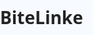 # BiteLinke
<!DOCTYPE html>
<html lang="de">
<head>
  <meta charset="UTF-8">
  <title>BiteLink – Die erste Rezepte-Website online!</title>
  <meta name="viewport" content="width=device-width, initial-scale=1.0">
  <style>
    :root {
      --primary: #0076ff;
      --primary-dark: #0057b8;
      --bg: #f7faff;
      --card: #fff;
      --shadow: 0 2px 18px #0001;
      --radius: 20px;
      --border: #e3e6ea;
      --danger: #d7263d;
      --success: #4bb543;
    }
    html, body {
      background: var(--bg);
      color: #232323;
      font-family: system-ui, Arial, sans-serif;
      margin: 0;
      padding: 0;
      min-height: 100vh;
      height: 100%;
    }
    #app-container {
      min-height: 100vh;
      display: flex;
      flex-direction: column;
      height: 100dvh;
      max-width: 540px;
      margin: 0 auto;
      background: var(--bg);
    }
    .main-content {
      flex: 1;
      overflow-y: auto;
      padding-bottom: 84px;
    }
    .header {
      background: var(--card);
      padding: 18px 17px 10px 17px;
      display: flex;
      align-items: center;
      position: sticky;
      top: 0; left: 0; right: 0;
      z-index: 99;
      box-shadow: 0 2px 14px #0002;
    }
    .header .logo {
      font-size: 1.35em;
      font-weight: 700;
      flex: 1;
      letter-spacing: -1.5px;
      user-select: none;
      color: var(--primary-dark);
    }
    .header .logout-btn {
      background: none;
      border: none;
      color: var(--primary);
      font-size: 1em;
      font-weight: 600;
      cursor: pointer;
      padding: 8px 13px;
      border-radius: 9px;
      transition: background .15s;
    }
    .header .logout-btn:hover {
      background: #e7f4ff;
    }
    .admin-badge {
      margin-left: 9px;
      padding: 2.5px 9px;
      font-size: .82em;
      background: #e7f4ff;
      color: var(--primary-dark);
      border-radius: 9px;
      font-weight: 700;
      letter-spacing: .5px;
    }
    /* TABBAR */
    .tab-bar {
      position: fixed;
      left: 0; right: 0; bottom: 0;
      background: var(--card);
      border-top: 1.5px solid var(--border);
      box-shadow: 0 -2px 14px #0001;
      display: flex;
      justify-content: space-around;
      align-items: center;
      height: 65px;
      z-index: 100;
      max-width: 540px;
      margin: 0 auto;
      width: 100vw;
    }
    .tab-bar button {
      flex: 1;
      display: flex;
      flex-direction: column;
      align-items: center;
      justify-content: center;
      padding: 0;
      border: none;
      background: none;
      color: #888;
      font-size: 1em;
      font-weight: 500;
      cursor: pointer;
      border-radius: 0;
      transition: color .15s;
      height: 100%;
    }
    .tab-bar button.active,
    .tab-bar button:active {
      color: var(--primary-dark);
    }
    .tab-bar .tab-icon {
      font-size: 1.37em;
      display: block;
      margin-bottom: 2px;
    }
    /* SECTION & CARD */
    .section {
      background: var(--card);
      border-radius: var(--radius);
      box-shadow: var(--shadow);
      margin: 23px 12px 23px 12px;
      padding: 18px 19px 11px 18px;
      display: flex;
      flex-direction: column;
    }
    .section-title {
      font-size: 1.17em;
      font-weight: 700;
      margin-bottom: 8px;
      color: var(--primary-dark);
    }
    /* KARTENLISTE */
    .recipes-list {
      display: grid;
      grid-template-columns: 1fr;
      gap: 15px;
    }
    @media(min-width: 450px) {
      .recipes-list { grid-template-columns: 1fr 1fr; }
    }
    .recipe-card {
      background: #f4f9ff;
      border-radius: 14px;
      box-shadow: 0 1px 5px #0001;
      padding: 12px 13px 11px 13px;
      cursor: pointer;
      border: 1.5px solid transparent;
      transition: border-color .17s;
      display: flex;
      flex-direction: column;
      position: relative;
      min-height: 112px;
    }
    .recipe-card:hover { border-color: #0076ff; }
    .recipe-img-thumb {
      width: 100%;
      max-height: 80px;
      object-fit: cover;
      border-radius: 8px;
      margin-bottom: 7px;
      display: block;
    }
    .recipe-title {
      font-weight: 700;
      font-size: 1.11em;
      margin-bottom: 2px;
      color: #212529;
    }
    .recipe-meta {
      font-size: .98em;
      color: #888;
    }
    .rc-actions {
      margin-top: 6px;
      display: flex;
      align-items: center;
      gap: 9px;
    }
    .like-btn, .sub-btn {
      background: none;
      border: none;
      color: #0076ff;
      font-size: 1.16em;
      cursor: pointer;
      margin-right: 4px;
      transition: color .15s;
      vertical-align: middle;
      padding: 0 3px;
    }
    .like-btn.liked { color: #d7263d; }
    .sub-btn.subscribed { color: #4bb543; }
    /* OVERLAY/DETAIL */
    .overlay-bg {
      position: fixed;
      left: 0; top: 0; right: 0; bottom: 0;
      background: rgba(0,0,0,0.13);
      z-index: 9999;
      display: flex;
      align-items: center;
      justify-content: center;
      animation: fadeIn .18s;
    }
    .overlay-card {
      background: var(--card);
      border-radius: var(--radius);
      box-shadow: 0 4px 32px #0002;
      min-width: 320px;
      max-width: 97vw;
      max-height: 97vh;
      overflow: auto;
      padding: 20px 13px 11px 16px;
      position: relative;
      display: flex;
      flex-direction: column;
      gap: 7px;
    }
    .close-btn {
      background: none;
      border: none;
      color: #999;
      font-size: 1.32em;
      font-weight: 700;
      position: absolute;
      top: 10px; right: 15px;
      cursor: pointer;
    }
    .overlay-card h3 { margin: 0 0 7px 0; }
    .overlay-content { font-size: 1.03em; color: #212529; }
    .divider { border: none; border-top: 1.5px solid #eee; margin: 13px 0 9px 0; }
    /* Suche */
    .search-bar {
      display: flex;
      align-items: center;
      margin-bottom: 18px;
      gap: 7px;
      background: #f4f9ff;
      border-radius: 13px;
      padding: 8px 13px;
    }
    .search-bar input {
      flex: 1;
      border: none;
      background: transparent;
      font-size: 1.12em;
      outline: none;
      padding: 7px 0;
    }
    .search-bar .clear-btn {
      background: none;
      border: none;
      color: #aaa;
      font-size: 1.18em;
      cursor: pointer;
    }
    .search-results {
      background: #fff;
      border-radius: 12px;
      box-shadow: 0 2px 12px #0001;
      margin-bottom: 18px;
      padding: 7px 0;
      max-height: 44vh;
      overflow-y: auto;
    }
    .search-result {
      padding: 11px 16px;
      cursor: pointer;
      border-bottom: 1px solid #f3f4f6;
      display: flex;
      align-items: center;
      gap: 10px;
      font-size: 1.09em;
    }
    .search-result:last-child { border-bottom: none; }
    .search-result-type {
      font-size: .93em;
      color: var(--primary);
      font-weight: 700;
    }
    /* Tipp */
    .tip-card {
      background: #e7f4ff;
      border-radius: 13px;
      padding: 13px 12px 12px 12px;
      color: #0057b8;
      font-size: 1.08em;
      margin-bottom: 2px;
      box-shadow: 0 1px 6px #0001;
    }
    .tip-card .tip-meta {
      font-size: .93em;
      color: #0057b8;
      margin-top: 5px;
    }
    /* Profil & Admin */
    .profile-header {
      display: flex; align-items: center; gap:19px;
    }
    .profile-img {
      width: 80px; height: 80px; border-radius: 50%; border:2px solid #e3e6ea;
      object-fit: cover;
    }
    .profile-username {
      font-size:1.38em;font-weight:800;letter-spacing:-.5px;color:var(--primary-dark);
    }
    .profile-stat {
      color: var(--primary);margin-top:4px;
    }
    .profile-actions {
      margin-top: 7px; display: flex; gap:11px; align-items:center;
    }
    .admin-panel {
      background: var(--card);
      border-radius: var(--radius);
      box-shadow: var(--shadow);
      padding: 18px 10px 14px 10px;
      margin: 17px 7px 22px 7px;
    }
    /* MODAL */
    .fullscreen-modal-bg {
      position: fixed;
      left:0; top:0; right:0; bottom:0;
      background: #f7faff;
      z-index: 10000;
      display: flex;
      justify-content: center;
      align-items: center;
      min-height: 100dvh;
      width: 100vw;
      transition: opacity .18s;
    }
    .fullscreen-modal {
      width: 100vw; height: 100dvh;
      max-width: 540px;
      margin: 0 auto;
      background: var(--card);
      border-radius: 0;
      box-shadow: var(--shadow);
      display: flex;
      flex-direction: column;
      justify-content: center;
      align-items: stretch;
      padding: 0;
      position: relative;
      animation: fadeIn .17s;
    }
    .fullscreen-modal .modal-content {
      padding: 36px 22px 24px 22px;
      flex: 1; 
      display: flex;
      flex-direction: column;
      justify-content: center;
    }
    .fullscreen-modal .close-btn {
      background: none;
      border: none;
      color: #aaa;
      font-size: 1.54em;
      font-weight: 800;
      position: absolute;
      top: 18px; right: 19px;
      cursor: pointer;
      z-index: 11;
    }
    .fullscreen-modal h2 {
      font-size: 2.1em;
      margin-bottom: 7px;
      text-align: center;
      font-weight: 800;
      color: var(--primary-dark);
      letter-spacing: -1px;
    }
    .fullscreen-modal .subtitle {
      text-align: center;
      color: #888;
      margin-bottom: 26px;
      font-size: 1em;
    }
    .btn {
      background: var(--primary);
      color: #fff;
      border: none;
      padding: 13px 0;
      border-radius: 12px;
      font-size: 1.19em;
      font-weight: 700;
      cursor: pointer;
      margin-top: 11px;
      transition: background .2s;
      box-shadow: 0 0.5px 2px #0002;
      letter-spacing: -.5px;
    }
    .btn:disabled {
      background: #a9cfff;
      cursor: not-allowed;
    }
    .btn.secondary {
      background: #f7faff;
      color: var(--primary);
      border: 1.2px solid var(--primary);
      margin: 0;
    }
    .error {
      color: var(--danger);
      font-size: 1em;
      margin: 0 0 7px 0;
      text-align: center;
      font-weight: 500;
    }
    @media (max-width: 600px) {
      #app-container { max-width: 100vw; }
      .section, .admin-panel { margin: 13px 2vw 13px 2vw; padding: 12px 2vw 10px 2vw; }
      .fullscreen-modal { max-width: 100vw; }
      .tab-bar { max-width: 100vw; }
    }
  </style>
</head>
<body>
  <div id="app-container"></div>
  <script>
    // --- DB & State
    const DB_KEY = "bitelink_app_launch_v11";
    const DB_VERSION = 13;
    function getDB() {
      let db = JSON.parse(localStorage.getItem(DB_KEY) || "null");
      if (!db || db.version !== DB_VERSION) {
        db = getDefaultDB();
        saveDB(db);
      }
      return db;
    }
    function saveDB(db) {
      localStorage.setItem(DB_KEY, JSON.stringify(db));
    }
    function getDefaultDB() {
      return {
        version: DB_VERSION,
        users: [
          { username: "FLAP", password: "1234", admin: true, blocked: false, agreed: true, created: Date.now()-4000000, lastActive: Date.now(), likes: [], subscriptions: [], subscribers: [], photo:"" },
          { username: "kochfee", password: "salat", admin: false, blocked: false, agreed: true, created: Date.now()-86400000, lastActive: Date.now()-30000, likes: [], subscriptions: [], subscribers: [], photo:"" }
        ],
        recipes: [
          {
            id: 1,
            title: "Spaghetti Carbonara",
            author: "FLAP",
            created: Date.now()-1800000,
            ingredients: ["200g Spaghetti", "2 Eier", "50g Parmesan", "80g Speck", "Salz", "Pfeffer"],
            steps: ["Spaghetti kochen.", "Speck anbraten.", "Eier und Parmesan verrühren.", "Spaghetti abgießen, mit Speck und Ei-Parmesan-Mix mischen."],
            remixes: [],
            likes: ["kochfee"],
            image: ""
          },
          {
            id: 2,
            title: "Avocado Toast Deluxe",
            author: "FLAP",
            created: Date.now()-3600000,
            ingredients: ["2 Scheiben Brot", "1 Avocado", "Chili-Flocken", "Zitrone", "Salz", "Pfeffer"],
            steps: ["Brot toasten.", "Avocado zerdrücken, würzen.", "Auf das Brot geben, mit Chili toppen."],
            remixes: [],
            likes: [],
            image: ""
          },
          {
            id: 3,
            title: "Schneller Bananen-Smoothie",
            author: "FLAP",
            created: Date.now()-7200000,
            ingredients: ["2 Bananen", "200ml Milch", "1 TL Honig"],
            steps: ["Alles in Mixer geben.", "Fein pürieren.", "Sofort genießen."],
            remixes: [],
            likes: [],
            image: ""
          }
        ],
        tips: [
          { id: 1, text: "Verwende frische Kräuter für mehr Geschmack.", author: "kochfee" },
          { id: 2, text: "Vor dem Kochen immer alles vorbereiten!", author: "tastymax" },
          { id: 3, text: "Mit Liebe würzen.", author: "FLAP" },
          { id: 4, text: "Resteverwertung reduziert Lebensmittelverschwendung.", author: "saver" },
          { id: 5, text: "Nudeln nach dem Kochen mit etwas Öl mischen, damit sie nicht kleben.", author: "pastaqueen" }
        ],
        categories: ["Vegan", "Schnell", "Low Carb", "Backen"],
        challenge: {
          title: "Das beste Blitzgericht mit 3 Zutaten!",
          daysLeft: 3,
          entries: []
        }
      };
    }
    let state = {
      loggedIn: false,
      user: null,
      tab: "home", // home, search, machen, profile, admin
      search: "",
      showLogin: false,
      showRegister: false,
      showCreate: false,
      tipOrRecipe: null, // "tip" oder "recipe"
      overlay: null // {type, data}
    };

    // --- Render Main
    function render() {
      const db = getDB();
      const root = document.getElementById("app-container");
      if(state.showLogin) { root.innerHTML = loginModalHTML(); loginModalEvents(db); return; }
      if(state.showRegister) { root.innerHTML = registerModalHTML(); registerModalEvents(db); return; }
      if(state.showCreate) { root.innerHTML = createModalHTML(); createModalEvents(db); return; }
      root.innerHTML = `
        <div class="header">
          <span class="logo">BiteLink</span>
          ${state.loggedIn && state.user.admin ? `<span class="admin-badge">ADMIN</span>` : ""}
          ${state.loggedIn ? `<button class="logout-btn" id="logout-btn">Logout</button>` : ""}
        </div>
        <div class="main-content">
          ${bannerHTML()}
          ${state.tab==="home"?homeHTML(db):""}
          ${state.tab==="search"?searchHTML(db):""}
          ${state.tab==="machen"?machenHTML(db):""}
          ${state.tab==="profile"?profileHTML(db, state.user ? state.user.username : null):""}
          ${state.tab==="admin" && state.loggedIn && state.user && state.user.admin ? adminHTML(db) : ""}
        </div>
        ${tabBarHTML()}
        ${state.overlay?overlayHTML(db):""}
      `;
      // Events
      if(state.loggedIn) {
        $("#logout-btn").onclick = () => { state.loggedIn=false; state.user=null; render(); };
      }
      $all(".tab-bar button").forEach(btn =>
        btn.onclick = () => { state.tab = btn.dataset.tab; state.overlay=null; render(); }
      );
      $("#open-login-btn") && ($("#open-login-btn").onclick = ()=>{state.showLogin=true; render();});
      $("#open-register-btn") && ($("#open-register-btn").onclick = ()=>{state.showRegister=true; render();});
      $all(".create-btn").forEach(btn =>
        btn.onclick = ()=>{state.tipOrRecipe=btn.dataset.type; state.showCreate=true; render();}
      );
      // Rezept-Details
      $all(".recipe-card").forEach(card =>
        card.onclick = e => {
          if(e.target.classList.contains("like-btn") || e.target.classList.contains("sub-btn")) return;
          state.overlay = {type: "rezept", id: card.dataset.id}; render();
        }
      );
      // Like & Abo in Listen
      $all(".like-btn").forEach(btn => {
        btn.onclick = e => {
          e.stopPropagation();
          if(!state.loggedIn) { state.showLogin = true; render(); return; }
          toggleLike(btn.dataset.id);
        }
      });
      $all(".sub-btn").forEach(btn => {
        btn.onclick = e => {
          e.stopPropagation();
          if(!state.loggedIn) { state.showLogin = true; render(); return; }
          toggleAbo(btn.dataset.user);
        }
      });
      // Suche
      const inSearch = $("#search-input");
      if(inSearch) {
        inSearch.oninput = e => { state.search = e.target.value; render(); };
        inSearch.focus();
        $("#search-clear") && ($("#search-clear").onclick = () => { state.search=""; render(); });
      }
      $all(".search-result").forEach(el => {
        el.onclick = () => {
          const typ = el.dataset.type, id = el.dataset.id;
          if(!typ || !id) return;
          if(!state.loggedIn) { state.showLogin = true; render(); return; }
          if(typ==="rezept") state.overlay = {type:"rezept", id};
          if(typ==="user") state.overlay = {type:"profil", username:id};
          if(typ==="tipp") state.overlay = {type:"tipp", id};
          render();
        };
      });
      // Overlay close
      if(state.overlay) {
        $(".overlay-bg .close-btn").onclick = ()=>{state.overlay=null; render();}
      }
    }

    // --- Overlay
    function overlayHTML(db) {
      const o = state.overlay;
      if(!o) return "";
      let html = "";
      if(o.type==="rezept") {
        const r = db.recipes.find(rr=>rr.id==o.id);
        if(!r) return "";
        const user = db.users.find(u=>u.username===r.author);
        html = `
          <h3>${r.title}</h3>
          <div class="overlay-content">
            <b>Autor:</b> <span class="profile-link">${r.author}</span> <br>
            <b>Erstellt:</b> ${formatDate(r.created)}<br>
            ${r.image?`<img src="${r.image}" alt="Bild" style="width:100%;max-height:170px;object-fit:cover;border-radius:10px;margin:7px 0;">`:""}
            <hr class="divider"/>
            <b>Zutaten:</b>
            <ul>${r.ingredients.map(i=>`<li>${i}</li>`).join('')}</ul>
            <b>Zubereitung:</b>
            <ol>${r.steps.map(s=>`<li>${s}</li>`).join('')}</ol>
            <div class="rc-actions" style="margin-top:11px;">
              <button class="like-btn${r.likes&&state.user&&r.likes.includes(state.user.username)?" liked":""}" data-id="${r.id}" title="Like">&#10084;</button>
              <span style="font-size:.98em;">${r.likes?r.likes.length:0} Likes</span>
              ${user && state.user && state.user.username!==user.username ? `
                <button class="sub-btn${state.user.subscriptions&&state.user.subscriptions.includes(user.username)?" subscribed":""}" data-user="${user.username}">
                  ${state.user.subscriptions&&state.user.subscriptions.includes(user.username)?"Abonniert":"Abonnieren"}
                </button>
              `: ""}
            </div>
          </div>
        `;
      }
      if(o.type==="profil") {
        const user = db.users.find(u=>u.username===o.username);
        if(!user) return "";
        const recipes = db.recipes.filter(r=>r.author===user.username);
        html = `
          <div class="profile-header">
            <img class="profile-img" src="${user.photo||'https://api.dicebear.com/8.x/initials/svg?seed='+encodeURIComponent(user.username)}" alt="Profilbild"/>
            <div>
              <span class="profile-username">${user.username}</span>
              <div class="profile-stat">${recipes.length} Rezepte</div>
              <div class="profile-stat">${user.subscribers.length} Abonnenten • ${user.subscriptions.length} Abos</div>
              ${state.user && state.user.username!==user.username?`
                <div class="profile-actions">
                  <button class="sub-btn${state.user.subscriptions.includes(user.username)?" subscribed":""}" data-user="${user.username}">
                    ${state.user.subscriptions.includes(user.username)?"Abonniert":"Abonnieren"}
                  </button>
                </div>
              `:""}
            </div>
          </div>
          <div style="margin-top:17px;">
            <b>Rezepte von ${user.username}:</b>
            <div class="recipes-list">
              ${recipes.map(r=>recipeCardHTML(r)).join("")||"<div>Noch keine Rezepte.</div>"}
            </div>
          </div>
        `;
      }
      if(o.type==="tipp") {
        const t = getDB().tips.find(tt=>tt.id==o.id);
        html = `<div class="tip-card" style="font-size:1.21em;margin-bottom:0;">${t.text}<div class="tip-meta">– ${t.author}</div></div>`;
      }
      return `<div class="overlay-bg"><div class="overlay-card">${html}<button class="close-btn" aria-label="Schließen" title="Schließen">&times;</button></div></div>`;
    }

    // --- Like/Abo
    function toggleLike(rid) {
      const db = getDB();
      const r = db.recipes.find(rr => rr.id==rid);
      if(!r) return;
      r.likes = r.likes||[];
      const idx = r.likes.indexOf(state.user.username);
      if(idx>-1) r.likes.splice(idx,1); else r.likes.push(state.user.username);
      saveDB(db);
      render();
    }
    function toggleAbo(username) {
      if(!state.user || state.user.username===username) return;
      const db = getDB();
      const u = db.users.find(u=>u.username===username);
      const me = db.users.find(u=>u.username===state.user.username);
      if(!u||!me) return;
      const idx = me.subscriptions.indexOf(username);
      const idx2 = u.subscribers.indexOf(me.username);
      if(idx>-1) me.subscriptions.splice(idx,1); else me.subscriptions.push(username);
      if(idx2>-1) u.subscribers.splice(idx2,1); else u.subscribers.push(me.username);
      saveDB(db);
      render();
    }

    // --- Banner
    function bannerHTML() {
      return `<div style="margin:19px 0 14px 0;text-align:center;padding:7px 0;">
        <b>BiteLink</b> – Die erste Rezepte-Website, die online geht!<br>
        <span style="color:var(--primary);font-size:.99em;">Willkommen bei der neuen Ära der Essensverbindung.</span>
      </div>`;
    }

    // --- Home
    function homeHTML(db) {
      let feed = db.recipes;
      let aboFeed = [];
      if(state.loggedIn && state.user.subscriptions.length>0) {
        aboFeed = db.recipes.filter(r=>state.user.subscriptions.includes(r.author));
      }
      return `
        ${aboFeed.length?`
          <div class="section">
            <div class="section-title">Von deinen Abos</div>
            <div class="recipes-list">
              ${aboFeed.map(r=>recipeCardHTML(r)).join("")}
            </div>
          </div>
        `:""}
        <div class="section">
          <div class="section-title">Alle Rezepte</div>
          <div class="recipes-list">
            ${feed.map(r=>recipeCardHTML(r)).join('')||"<div>Keine Rezepte gefunden.</div>"}
          </div>
        </div>
        <div class="section">
          <div class="section-title">Tipps des Tages</div>
          <div class="tip-list">
            ${randomTipsHTML(db.tips, 3)}
          </div>
        </div>
      `;
    }

    // --- Rezept-Karte
    function recipeCardHTML(r) {
      const db = getDB();
      const user = db.users.find(u=>u.username===r.author);
      return `
        <div class="recipe-card" data-id="${r.id}">
          ${r.image?`<img src="${r.image}" class="recipe-img-thumb" alt="Bild">`:""}
          <span class="recipe-title">${r.title||"Rezept"}</span>
          <div class="recipe-meta">von ${r.author||"?"} • ${formatDate(r.created)}</div>
          <div class="rc-actions">
            <button class="like-btn${state.user&&r.likes&&r.likes.includes(state.user.username)?" liked":""}" data-id="${r.id}" title="Like">&#10084;</button>
            <span style="font-size:.98em;">${r.likes?r.likes.length:0}</span>
            ${user && state.user && state.user.username!==user.username ? `
              <button class="sub-btn${state.user.subscriptions&&state.user.subscriptions.includes(user.username)?" subscribed":""}" data-user="${user.username}">
                ${state.user.subscriptions&&state.user.subscriptions.includes(user.username)?"Abonniert":"Abo"}
              </button>
            `:""}
          </div>
        </div>
      `;
    }

    // --- Tipps: 3 zufällig
    function randomTipsHTML(arr, n) {
      if(arr.length<=n) return arr.map(t=>tipCardHTML(t)).join('');
      let copy = arr.slice();
      let tips = [];
      while(tips.length<n && copy.length) {
        let idx = Math.floor(Math.random()*copy.length);
        tips.push(copy.splice(idx,1)[0]);
      }
      return tips.map(t=>tipCardHTML(t)).join('');
    }
    function tipCardHTML(t) {
      return `<div class="tip-card">${t.text}<div class="tip-meta">– ${t.author}</div></div>`;
    }

    // --- Suche
    function searchHTML(db) {
      const s = state.search.trim().toLowerCase();
      const recipeResults = db.recipes.filter(r => r.title.toLowerCase().includes(s) || r.ingredients?.join(" ").toLowerCase().includes(s));
      const userResults = db.users.filter(u => u.username.toLowerCase().includes(s));
      const tipResults = db.tips.filter(t => t.text.toLowerCase().includes(s));
      return `
        <div class="section">
          <div class="section-title">Suche</div>
          <div class="search-bar">
            <input type="text" id="search-input" placeholder="Suche nach Rezept, Nutzer oder Tipp..." value="${state.search||""}" autocomplete="off" />
            ${state.search?'<button class="clear-btn" id="search-clear" title="Reset">×</button>':''}
          </div>
          <div class="search-results">
            ${state.search && !recipeResults.length && !userResults.length && !tipResults.length ?
              "Keine Ergebnisse." : ""}
            ${recipeResults.map(r=>`
              <div class="search-result" data-type="rezept" data-id="${r.id}">
                <span class="search-result-type">Rezept</span> ${r.title}
              </div>
            `).join('')}
            ${userResults.map(u=>`
              <div class="search-result" data-type="user" data-id="${u.username}">
                <span class="search-result-type">User</span> ${u.username}
              </div>
            `).join('')}
            ${tipResults.map(t=>`
              <div class="search-result" data-type="tipp" data-id="${t.id}">
                <span class="search-result-type">Tipp</span> ${t.text}
              </div>
            `).join('')}
          </div>
        </div>
      `;
    }

    // --- Machen (Erstellen/Teilen)
    function machenHTML(db) {
      if(!state.loggedIn) {
        return `<div class="section"><b>Bitte melde dich an, um Rezepte oder Tipps zu erstellen!</b><br>
        <button class="btn" id="open-login-btn" style="margin-top:14px;">Login</button>
        <button class="btn secondary" id="open-register-btn" style="margin-top:7px;">Registrieren</button></div>`;
      }
      return `
        <div class="section">
          <div class="section-title">Was möchtest du machen?</div>
          <button class="btn create-btn" data-type="recipe">Rezept erstellen</button>
          <button class="btn create-btn" data-type="tip">Tipp teilen</button>
        </div>
      `;
    }

    // --- Profil
    function profileHTML(db, username) {
      if(!username) {
        return `<div class="section"><b>Bitte melde dich an, um dein Profil zu sehen!</b><br>
        <button class="btn" id="open-login-btn" style="margin-top:14px;">Login</button>
        <button class="btn secondary" id="open-register-btn" style="margin-top:7px;">Registrieren</button></div>`;
      }
      const user = db.users.find(u=>u.username===username);
      if(!user) return "<div>Nutzer nicht gefunden.</div>";
      const recipes = db.recipes.filter(r=>r.author===username);
      return `
        <div class="section" style="min-height:70vh;">
          <div class="profile-header">
            <img class="profile-img" src="${user.photo||'https://api.dicebear.com/8.x/initials/svg?seed='+encodeURIComponent(user.username)}" alt="Profilbild"/>
            <div>
              <span class="profile-username">${user.username}</span>
              <div class="profile-stat">${recipes.length} Rezepte</div>
              <div class="profile-stat">${user.subscribers.length} Abonnenten • ${user.subscriptions.length} Abos</div>
            </div>
          </div>
          <div style="margin-top:17px;">
            <b>Eigene Rezepte:</b>
            <div class="recipes-list">
              ${recipes.map(r=>recipeCardHTML(r)).join("")||"<div>Noch keine Rezepte.</div>"}
            </div>
          </div>
        </div>
      `;
    }

    // --- Adminbereich
    function adminHTML(db) {
      return `
        <div class="admin-panel">
          <div class="section-title">Admin-Bereich</div>
          <div>
            <b>Alle Nutzer</b>:
            <ul>
              ${db.users.map(u=>
                `<li>${u.username}${u.admin?" (Admin)":" "}${u.blocked?" [gesperrt]":""}</li>`
              ).join("")}
            </ul>
          </div>
          <div>
            <b>Rezepte insgesamt:</b> ${db.recipes.length}
          </div>
          <div>
            <b>Tipps insgesamt:</b> ${db.tips.length}
          </div>
        </div>
      `;
    }

    // --- Login/Registrierung/Create-Modal (Fullpage)
    function loginModalHTML() {
      return `
        <div class="fullscreen-modal-bg">
          <div class="fullscreen-modal">
            <button class="close-btn" id="close-login">&times;</button>
            <div class="modal-content">
              <h2>BiteLink</h2>
              <div class="subtitle">Die beste Essensverbindung. Willkommen!</div>
              <form id="login-form" autocomplete="off">
                <div class="input-group">
                  <label for="username">Benutzername</label>
                  <input type="text" id="username" maxlength="22" required autocomplete="username" autofocus/>
                </div>
                <div class="input-group">
                  <label for="password">Passwort</label>
                  <input type="password" id="password" maxlength="32" required autocomplete="current-password" />
                </div>
                <div class="error" id="login-error"></div>
                <button class="btn" type="submit">Login</button>
                <div style="margin-top:18px;text-align:center;">
                  Noch kein Account? <a href="#" id="to-register">Jetzt registrieren!</a>
                </div>
              </form>
            </div>
          </div>
        </div>
      `;
    }
    function registerModalHTML() {
      return `
        <div class="fullscreen-modal-bg">
          <div class="fullscreen-modal">
            <button class="close-btn" id="close-register">&times;</button>
            <div class="modal-content">
              <h2>BiteLink</h2>
              <div class="subtitle">Registriere dich für die Essensverbindung!</div>
              <form id="register-form" autocomplete="off">
                <div class="input-group">
                  <label for="reg-username">Benutzername</label>
                  <input type="text" id="reg-username" maxlength="22" required />
                </div>
                <div class="input-group">
                  <label for="reg-password">Passwort</label>
                  <input type="password" id="reg-password" maxlength="32" required />
                </div>
                <div class="error" id="reg-error"></div>
                <button class="btn" type="submit">Registrieren</button>
                <div style="margin-top:18px;text-align:center;">
                  Bereits ein Account? <a href="#" id="to-login">Jetzt einloggen!</a>
                </div>
              </form>
            </div>
          </div>
        </div>
      `;
    }
    function createModalHTML() {
      return `
        <div class="fullscreen-modal-bg">
          <div class="fullscreen-modal">
            <button class="close-btn" id="close-create">&times;</button>
            <div class="modal-content">
              <h2>${state.tipOrRecipe==="tip"?"Tipp teilen":"Rezept erstellen"}</h2>
              <form id="create-form" autocomplete="off">
                ${state.tipOrRecipe==="tip"?`
                  <div class="input-group">
                    <label for="tip-text">Tipp*</label>
                    <textarea id="tip-text" maxlength="120" required style="min-height:54px;"></textarea>
                  </div>
                `:`
                  <div class="input-group">
                    <label for="title">Titel*</label>
                    <input type="text" id="title" maxlength="30" required />
                  </div>
                  <div class="input-group">
                    <label for="ingredients">Zutaten* <small>(Komma-getrennt)</small></label>
                    <input type="text" id="ingredients" maxlength="80" required />
                  </div>
                  <div class="input-group">
                    <label for="steps">Schritte* <small>(Komma-getrennt)</small></label>
                    <input type="text" id="steps" maxlength="120" required />
                  </div>
                  <div class="input-group">
                    <label for="image">Bild (optional)</label>
                    <input type="file" id="image" accept="image/*" />
                  </div>
                `}
                <div class="error" id="create-error"></div>
                <button class="btn" type="submit">${state.tipOrRecipe==="tip"?"Tipp veröffentlichen":"Rezept speichern"}</button>
              </form>
            </div>
          </div>
        </div>
      `;
    }

    // --- EVENTS für Vollbild-Modals
    function loginModalEvents(db) {
      $("#close-login").onclick = ()=>{state.showLogin=false; render();};
      $("#to-register").onclick = e => {e.preventDefault(); state.showLogin=false; state.showRegister=true; render();};
      $("#login-form").onsubmit = e => {
        e.preventDefault();
        const uname = $("#username").value.trim();
        const pwd = $("#password").value;
        const user = db.users.find(u=>u.username === uname);
        const errorEl = $("#login-error");
        errorEl.textContent = "";
        if (!user) { errorEl.textContent = "Benutzername nicht gefunden."; return; }
        if (user.blocked) { errorEl.textContent = "Account gesperrt."; return; }
        if (user.password !== pwd) { errorEl.textContent = "Falsches Passwort."; return; }
        user.lastActive = Date.now();
        saveDB(db);
        state.loggedIn = true;
        state.user = user;
        state.showLogin = false;
        render();
      };
    }
    function registerModalEvents(db) {
      $("#close-register").onclick = ()=>{state.showRegister=false; render();};
      $("#to-login").onclick = e => {e.preventDefault(); state.showRegister=false; state.showLogin=true; render();};
      $("#register-form").onsubmit = e => {
        e.preventDefault();
        const uname = $("#reg-username").value.trim();
        const pwd = $("#reg-password").value;
        const errorEl = $("#reg-error");
        errorEl.textContent = "";
        if (uname.length < 3) { errorEl.textContent = "Benutzername zu kurz."; return; }
        if (pwd.length < 3) { errorEl.textContent = "Passwort zu kurz."; return; }
        if (db.users.some(u => u.username.toLowerCase() === uname.toLowerCase())) {
          errorEl.textContent = "Benutzername vergeben."; return;
        }
        db.users.push({
          username: uname,
          password: pwd,
          admin: false,
          blocked: false,
          agreed: true,
          created: Date.now(),
          lastActive: Date.now(),
          likes: [],
          subscriptions: [],
          subscribers: [],
          photo: ""
        });
        saveDB(db);
        state.showRegister = false;
        state.showLogin = true;
        render();
      };
    }
    function createModalEvents(db) {
      $("#close-create").onclick = ()=>{state.showCreate=false; render();};
      $("#create-form").onsubmit = e => {
        e.preventDefault();
        const errorEl = $("#create-error");
        errorEl.textContent = "";
        if(state.tipOrRecipe==="tip") {
          const text = $("#tip-text").value.trim();
          if(text.length<5){ errorEl.textContent="Tipp zu kurz!"; return; }
          db.tips.unshift({
            id: Math.max(0,...db.tips.map(t=>t.id))+1,
            text, author: state.user?state.user.username:"Gast"
          });
          saveDB(db);
          state.showCreate = false;
          render();
        } else {
          const title = $("#title").value.trim();
          let ingredients = $("#ingredients").value.split(",").map(s=>s.trim()).filter(Boolean);
          let steps = $("#steps").value.split(",").map(s=>s.trim()).filter(Boolean);
          const imgInput = $("#image");
          if (!title || !ingredients.length || !steps.length) { errorEl.textContent="Alle Pflichtfelder ausfüllen!"; return; }
          const newId = Date.now();
          if(imgInput.files[0]){
            const reader = new FileReader();
            reader.onload = e => {
              db.recipes.unshift({
                id: newId,
                title, author: state.user?state.user.username:"Gast",
                created: Date.now(),
                ingredients, steps, remixes:[], likes:[], image: e.target.result
              });
              saveDB(db);
              state.showCreate = false;
              render();
            };
            reader.readAsDataURL(imgInput.files[0]);
          } else {
            db.recipes.unshift({
              id: newId,
              title, author: state.user?state.user.username:"Gast",
              created: Date.now(),
              ingredients, steps, remixes:[], likes:[], image:""
            });
            saveDB(db);
            state.showCreate = false;
            render();
          }
        }
      };
    }

    // --- Tab-Bar
    function tabBarHTML() {
      return `<div class="tab-bar">
        <button class="${state.tab==="home"?"active":""}" data-tab="home">
          <span class="tab-icon">🏠</span><span>Home</span>
        </button>
        <button class="${state.tab==="search"?"active":""}" data-tab="search">
          <span class="tab-icon">🔎</span><span>Suche</span>
        </button>
        <button class="${state.tab==="machen"?"active":""}" data-tab="machen">
          <span class="tab-icon">✨</span><span>Machen</span>
        </button>
        <button class="${state.tab==="profile"?"active":""}" data-tab="profile">
          <span class="tab-icon">👤</span><span>Profil</span>
        </button>
        ${state.loggedIn && state.user && state.user.admin ? `
        <button class="${state.tab==="admin"?"active":""}" data-tab="admin">
          <span class="tab-icon">🛠️</span><span>Admin</span>
        </button>` : ""}
      </div>`;
    }

    // --- Hilfsfunktionen
    function $(sel, root=document) { return root.querySelector(sel); }
    function $all(sel, root=document) { return Array.from(root.querySelectorAll(sel)); }
    function formatDate(ts) {
      const d = new Date(ts);
      const pad = n => n.toString().padStart(2,"0");
      return `${pad(d.getDate())}.${pad(d.getMonth()+1)}.${d.getFullYear()}`;
    }

    render();
  </script>
</body>
</html>
